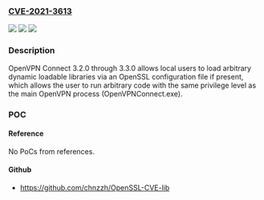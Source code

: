 ### [CVE-2021-3613](https://cve.mitre.org/cgi-bin/cvename.cgi?name=CVE-2021-3613)
![](https://img.shields.io/static/v1?label=Product&message=OpenVPN%20Connect&color=blue)
![](https://img.shields.io/static/v1?label=Version&message=n%2Fa&color=blue)
![](https://img.shields.io/static/v1?label=Vulnerability&message=CWE-427%20Uncontrolled%20Search%20Path%20Element&color=brighgreen)

### Description

OpenVPN Connect 3.2.0 through 3.3.0 allows local users to load arbitrary dynamic loadable libraries via an OpenSSL configuration file if present, which allows the user to run arbitrary code with the same privilege level as the main OpenVPN process (OpenVPNConnect.exe).

### POC

#### Reference
No PoCs from references.

#### Github
- https://github.com/chnzzh/OpenSSL-CVE-lib

